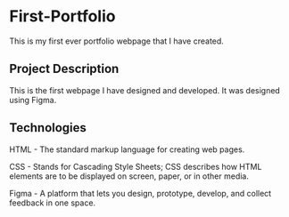 <h1>First-Portfolio</h1>
  This is my first ever portfolio webpage that I have created.

<h2>Project Description</h2>
  This is the first webpage I have designed and developed. It was designed using Figma. 

<h2>Technologies</h2>
  <p>HTML - The standard markup language for creating web pages.</p>
  <p>CSS - Stands for Cascading Style Sheets; CSS describes how HTML elements are to be displayed on screen, paper, or in other media.</p>
  <p>Figma - A platform that lets you design, prototype, develop, and collect feedback in one space.</p>
